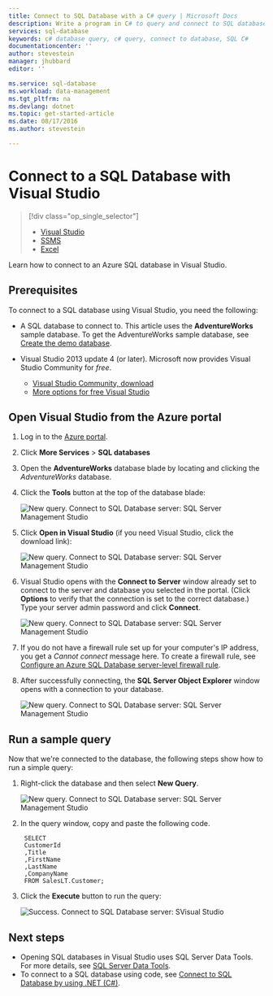 ```yaml
---
title: Connect to SQL Database with a C# query | Microsoft Docs
description: Write a program in C# to query and connect to SQL database. Info about IP addresses, connection strings, secure login, and free Visual Studio.
services: sql-database
keywords: c# database query, c# query, connect to database, SQL C#
documentationcenter: ''
author: stevestein
manager: jhubbard
editor: ''

ms.service: sql-database
ms.workload: data-management
ms.tgt_pltfrm: na
ms.devlang: dotnet
ms.topic: get-started-article
ms.date: 08/17/2016
ms.author: stevestein

---
```

# Connect to a SQL Database with Visual Studio
> [!div class="op_single_selector"]
> * [Visual Studio](sql-database-connect-query.md)
> * [SSMS](sql-database-connect-query-ssms.md)
> * [Excel](sql-database-connect-excel.md)
> 
> 

Learn how to connect to an Azure SQL database in Visual Studio. 

## Prerequisites
To connect to a SQL database using Visual Studio, you need the following: 

* A SQL database to connect to. This article uses the **AdventureWorks** sample database. To get the AdventureWorks sample database, see [Create the demo database](sql-database-get-started.md).
* Visual Studio 2013 update 4 (or later). Microsoft now provides Visual Studio Community for *free*.
  
  * [Visual Studio Community, download](http://www.visualstudio.com/products/visual-studio-community-vs)
  * [More options for free Visual Studio](http://www.visualstudio.com/products/free-developer-offers-vs.aspx)

## Open Visual Studio from the Azure portal
1. Log in to the [Azure portal](https://portal.azure.com/).
2. Click **More Services** > **SQL databases**
3. Open the **AdventureWorks** database blade by locating and clicking the *AdventureWorks* database.
4. Click the **Tools** button at the top of the database blade:
   
    ![New query. Connect to SQL Database server: SQL Server Management Studio](./media/sql-database-connect-query/tools.png)
5. Click **Open in Visual Studio** (if you need Visual Studio, click the download link):
   
    ![New query. Connect to SQL Database server: SQL Server Management Studio](./media/sql-database-connect-query/open-in-vs.png)
6. Visual Studio opens with the **Connect to Server** window already set to connect to the server and database you selected in the portal.  (Click **Options** to verify that the connection is set to the correct database.)
   Type your server admin password and click **Connect**.

    ![New query. Connect to SQL Database server: SQL Server Management Studio](./media/sql-database-connect-query/connect.png)


1. If you do not have a firewall rule set up for your computer's IP address, you get a *Cannot connect* message here. To create a firewall rule, see [Configure an Azure SQL Database server-level firewall rule](sql-database-configure-firewall-settings.md).
2. After successfully connecting, the **SQL Server Object Explorer** window opens with a connection to your database.
   
    ![New query. Connect to SQL Database server: SQL Server Management Studio](./media/sql-database-connect-query/sql-server-object-explorer.png)

## Run a sample query
Now that we're connected to the database, the following steps show how to run a simple query:

1. Right-click the database and then select **New Query**.
   
    ![New query. Connect to SQL Database server: SQL Server Management Studio](./media/sql-database-connect-query/new-query.png)
2. In the query window, copy and paste the following code.
   
        SELECT
        CustomerId
        ,Title
        ,FirstName
        ,LastName
        ,CompanyName
        FROM SalesLT.Customer;
3. Click the **Execute** button to run the query:
   
    ![Success. Connect to SQL Database server: SVisual Studio](./media/sql-database-connect-query/run-query.png)

## Next steps
* Opening SQL databases in Visual Studio uses SQL Server Data Tools. For more details, see [SQL Server Data Tools](https://msdn.microsoft.com/library/hh272686.aspx).
* To connect to a SQL database using code, see [Connect to SQL Database by using .NET (C#)](sql-database-develop-dotnet-simple.md).

